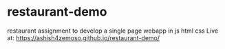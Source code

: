 # restaurant-demo
restaurant assignment to develop a single page webapp in js html css
Live at: https://ashish4zemoso.github.io/restaurant-demo/
